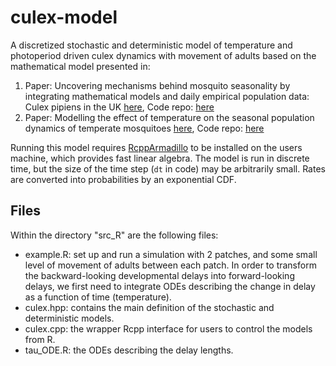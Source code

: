 # culex-model

A discretized stochastic and deterministic model of temperature and photoperiod driven culex dynamics with movement of adults based on the mathematical model presented in:

1. Paper: Uncovering mechanisms behind mosquito seasonality by integrating mathematical models and daily empirical population data: Culex pipiens in the UK [here](https://parasitesandvectors.biomedcentral.com/articles/10.1186/s13071-019-3321-2), Code repo: [here](https://github.com/davewi13/Mosquito-seasonality-paper)
2. Paper: Modelling the effect of temperature on the seasonal population dynamics of temperate mosquitoes [here](https://www.sciencedirect.com/science/article/pii/S0022519316300285), Code repo: [here](https://github.com/davewi13/Temperate-Mosquito-DDE)

Running this model requires [RcppArmadillo](https://dirk.eddelbuettel.com/code/rcpp.armadillo.html) to be installed on the users machine, which provides fast linear algebra. The model is run in discrete time, but the size of the time step (`dt` in code) may be arbitrarily small. Rates are converted into probabilities by an exponential CDF.

## Files

Within the directory "src_R" are the following files:
* example.R: set up and run a simulation with 2 patches, and some small level of movement of adults between each patch. In order to transform the backward-looking developmental delays into forward-looking delays, we first need to integrate ODEs describing the change in delay as a function of time (temperature).
* culex.hpp: contains the main definition of the stochastic and deterministic models.
* culex.cpp: the wrapper Rcpp interface for users to control the models from R.
* tau_ODE.R: the ODEs describing the delay lengths.

